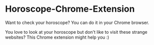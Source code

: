 # Horoscope-Chrome-Extension
Want to check your horoscope? You can do it in your Chrome browser.

You love to look at your horoscope but don't like to visit these strange websites? This Chrome extension might help you :)
